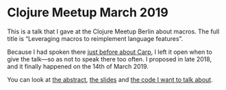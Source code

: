# Clojure Meetup March 2019

This is a talk that I gave at the Clojure Meetup Berlin about macros. The full
title is “Leveraging macros to reimplement language features”.

Because I had spoken there [just before about Carp](https://github.com/hellerve/carp-talks/tree/master/clojure-meetup-berlin-oct-2018),
I left it open when to give the talk—so as not to speak there too often. I
proposed in late 2018, and it finally happened on the 14th of March 2019.

You can look at [the abstract](./abstract.md), [the slides](./talk.pdf) and [the
code I want to talk about](./code.clj).
